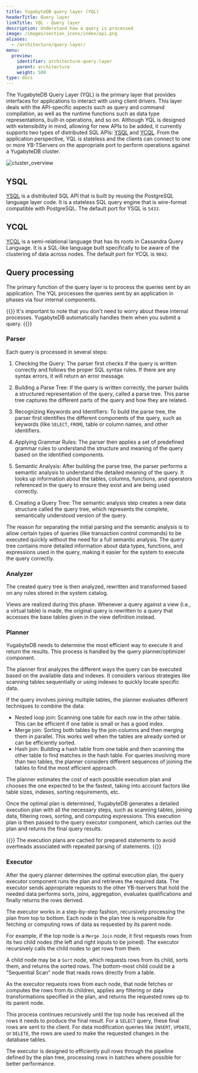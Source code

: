 ```yaml
---
title: YugabyteDB query layer (YQL)
headerTitle: Query layer
linkTitle: YQL - Query layer
description: Understand how a query is processed
image: /images/section_icons/index/api.png
aliases:
  - /architecture/query-layer/
menu:
  preview:
    identifier: architecture-query-layer
    parent: architecture
    weight: 500
type: docs
---
```



The YugabyteDB Query Layer (YQL) is the primary layer that provides interfaces for applications to interact with using client drivers. This layer deals with the API-specific aspects such as query and command compilation, as well as the runtime functions such as data type representations, built-in operations, and so on. Although YQL is designed with extensibility in mind, allowing for new APIs to be added, it currently supports two types of distributed SQL APIs: [YSQL](../../../api/ysql/) and [YCQL](../../../api/ycql/). From the application perspective, YQL is stateless and the clients can connect to one or more YB-TServers on the appropriate port to perform operations against a YugabyteDB cluster.

![cluster_overview](/images/architecture/query_layer.png)

## YSQL

[YSQL](../../../api/ysql/) is a distributed SQL API that is built by reusing the PostgreSQL language layer code. It is a stateless SQL query engine that is wire-format compatible with PostgreSQL. The default port for YSQL is `5433`.

## YCQL

[YCQL](../../../api/ycql/) is a semi-relational language that has its roots in Cassandra Query Language. It is a SQL-like language built specifically to be aware of the clustering of data across nodes. The default port for YCQL is `9042`.

## Query processing

The primary function of the query layer is to process the queries sent by an application. The YQL processes the queries sent by an application in phases via four internal components.

{{<tip>}}
It's important to note that you don't need to worry about these internal processes. YugabyteDB automatically handles them when you submit a query.
{{</tip>}}

### Parser

Each query is processed in several steps:

1. Checking the Query: The parser first checks if the query is written correctly and follows the proper SQL syntax rules. If there are any syntax errors, it will return an error message.

1. Building a Parse Tree: If the query is written correctly, the parser builds a structured representation of the query, called a parse tree. This parse tree captures the different parts of the query and how they are related.

1. Recognizing Keywords and Identifiers: To build the parse tree, the parser first identifies the different components of the query, such as keywords (like `SELECT`, `FROM`), table or column names, and other identifiers.

1. Applying Grammar Rules: The parser then applies a set of predefined grammar rules to understand the structure and meaning of the query based on the identified components.

1. Semantic Analysis: After building the parse tree, the parser performs a semantic analysis to understand the detailed meaning of the query. It looks up information about the tables, columns, functions, and operators referenced in the query to ensure they exist and are being used correctly.

1. Creating a Query Tree: The semantic analysis step creates a new data structure called the query tree, which represents the complete, semantically understood version of the query.

The reason for separating the initial parsing and the semantic analysis is to allow certain types of queries (like transaction control commands) to be executed quickly without the need for a full semantic analysis. The query tree contains more detailed information about data types, functions, and expressions used in the query, making it easier for the system to execute the query correctly.

### Analyzer

The created query tree is then analyzed, rewritten and transformed based on any rules stored in the system catalog.

Views are realized during this phase. Whenever a query against a view (i.e., a virtual table) is made, the original query is rewritten to a query that accesses the base tables given in the view definition instead.

### Planner

YugabyteDB needs to determine the most efficient way to execute it and return the results. This process is handled by the query planner/optimizer component.

The planner first analyzes the different ways the query can be executed based on the available data and indexes. It considers various strategies like scanning tables sequentially or using indexes to quickly locate specific data.

If the query involves joining multiple tables, the planner evaluates different techniques to combine the data:

- Nested loop join: Scanning one table for each row in the other table. This can be efficient if one table is small or has a good index.
- Merge join: Sorting both tables by the join columns and then merging them in parallel. This works well when the tables are already sorted or can be efficiently sorted.
- Hash join: Building a hash table from one table and then scanning the other table to find matches in the hash table.
For queries involving more than two tables, the planner considers different sequences of joining the tables to find the most efficient approach.

The planner estimates the cost of each possible execution plan and chooses the one expected to be the fastest, taking into account factors like table sizes, indexes, sorting requirements, etc.

Once the optimal plan is determined, YugabyteDB generates a detailed execution plan with all the necessary steps, such as scanning tables, joining data, filtering rows, sorting, and computing expressions. This execution plan is then passed to the query executor component, which carries out the plan and returns the final query results.

{{<note>}}
The execution plans are cached for prepared statements to avoid overheads associated with repeated parsing of statements.
{{</note>}}

### Executor

After the query planner determines the optimal execution plan, the query executor component runs the plan and retrieves the required data. The executor sends appropriate requests to the other YB-tservers that hold the needed data performs sorts, joins, aggregation, evaluates qualifications and finally returns the rows derived.

The executor works in a step-by-step fashion, recursively processing the plan from top to bottom. Each node in the plan tree is responsible for fetching or computing rows of data as requested by its parent node.

For example, if the top node is a `Merge Join` node, it first requests rows from its two child nodes (the left and right inputs to be joined). The executor recursively calls the child nodes to get rows from them.

A child node may be a `Sort` node, which requests rows from its child, sorts them, and returns the sorted rows. The bottom-most child could be a "Sequential Scan" node that reads rows directly from a table.

As the executor requests rows from each node, that node fetches or computes the rows from its children, applies any filtering or data transformations specified in the plan, and returns the requested rows up to its parent node.

This process continues recursively until the top node has received all the rows it needs to produce the final result. For a `SELECT` query, these final rows are sent to the client. For data modification queries like `INSERT`, `UPDATE`, or `DELETE`, the rows are used to make the requested changes in the database tables.

The executor is designed to efficiently pull rows through the pipeline defined by the plan tree, processing rows in batches where possible for better performance.

